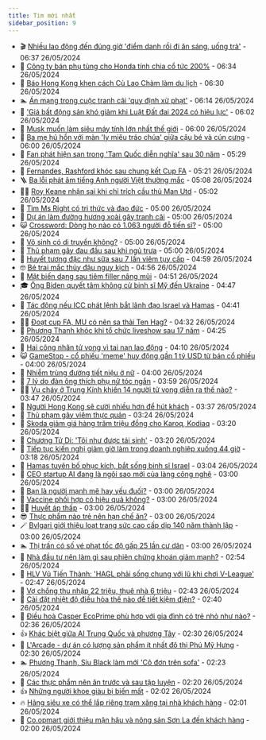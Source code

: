 ```yaml
---
title: Tim mới nhất
sidebar_position: 9
---
```


<!-- vnexpress-tin-moi-nhat:START -->
- 🎬 [Nhiều lao động đến đúng giờ &#39;điểm danh rồi đi ăn sáng, uống trà&#39;](https://vnexpress.net/nhieu-lao-dong-den-dung-gio-diem-danh-roi-di-an-sang-uong-tra-4750713.html) - 06:37 26/05/2024
- 🐎 [Công ty bán phụ tùng cho Honda tính chia cổ tức 200%](https://vnexpress.net/co-khi-pho-yen-tinh-chia-co-tuc-gap-5-lan-gia-co-phieu-4750711.html) - 06:34 26/05/2024
- 🦍 [Báo Hong Kong khen cách Cù Lao Chàm làm du lịch](https://vnexpress.net/bao-hong-kong-khen-cach-cu-lao-cham-lam-du-lich-4750003.html) - 06:30 26/05/2024
- 🏊 [Án mạng trong cuộc tranh cãi &#39;quy định xử phạt&#39;](https://vnexpress.net/an-mang-trong-cuoc-tranh-cai-quy-dinh-xu-phat-4750676.html) - 06:14 26/05/2024
- 🎊 [&#39;Giá bất động sản khó giảm khi Luật Đất đai 2024 có hiệu lực&#39;](https://vnexpress.net/gia-bat-dong-san-kho-giam-khi-luat-dat-dai-2024-co-hieu-luc-4750699.html) - 06:02 26/05/2024
- 🎃 [Musk muốn làm siêu máy tính lớn nhất thế giới](https://vnexpress.net/musk-muon-lam-sieu-may-tinh-lon-nhat-the-gioi-4750667.html) - 06:00 26/05/2024
- 🧰 [Ba mẹ hú hồn với màn &#39;ly miêu tráo chúa&#39; giữa cậu bé và cún cưng](https://vnexpress.net/ba-me-hu-hon-voi-man-ly-mieu-trao-chua-giua-cau-be-va-cun-cung-4750580.html) - 06:00 26/05/2024
- 🔭 [Fan phát hiện sạn trong &#39;Tam Quốc diễn nghĩa&#39; sau 30 năm](https://vnexpress.net/fan-phat-hien-san-trong-tam-quoc-dien-nghia-sau-30-nam-4750696.html) - 05:29 26/05/2024
- 🫶 [Fernandes, Rashford khóc sau chung kết Cup FA](https://vnexpress.net/fernandes-rashford-khoc-sau-chung-ket-cup-fa-4750635.html) - 05:21 26/05/2024
- 🪜 [Ba lỗi phát âm tiếng Anh người Việt thường mắc](https://vnexpress.net/ba-loi-phat-am-tieng-anh-nguoi-viet-thuong-mac-4750607.html) - 05:08 26/05/2024
- 👨‍🏫 [Roy Keane nhận sai khi chỉ trích cầu thủ Man Utd](https://vnexpress.net/roy-keane-nhan-sai-khi-chi-trich-cau-thu-man-utd-4750621.html) - 05:02 26/05/2024
- 🎊 [Tìm Ms Right có tri thức và đạo đức](https://vnexpress.net/tim-ms-right-co-tri-thuc-va-dao-duc-4750641.html) - 05:00 26/05/2024
- 🎊 [Dự án làm đường hương xoài gây tranh cãi](https://vnexpress.net/du-an-lam-duong-huong-xoai-gay-tranh-cai-4750615.html) - 05:00 26/05/2024
- 😺 [Crossword: Dòng họ nào có 1.063 người đỗ tiến sĩ?](https://vnexpress.net/crossword-dong-ho-nao-co-1-063-nguoi-do-tien-si-4748321.html) - 05:00 26/05/2024
- 🐘 [Vô sinh có di truyền không?](https://vnexpress.net/vo-sinh-co-di-truyen-khong-4750673.html) - 05:00 26/05/2024
- 🌁 [Thủ phạm gây đau đầu sau khi ngủ trưa](https://vnexpress.net/thu-pham-gay-dau-dau-sau-khi-ngu-trua-4750605.html) - 05:00 26/05/2024
- 🐲 [Huyết tương đặc như sữa sau 7 lần viêm tụy cấp](https://vnexpress.net/huyet-tuong-dac-nhu-sua-sau-7-lan-viem-tuy-cap-4750693.html) - 04:59 26/05/2024
- 🤓 [Bé trai mắc thủy đậu nguy kịch](https://vnexpress.net/be-trai-mac-thuy-dau-nguy-kich-4750690.html) - 04:56 26/05/2024
- 💪 [Mặt biến dạng sau tiêm filler nâng mũi](https://vnexpress.net/mat-bien-dang-sau-tiem-filler-nang-mui-4750671.html) - 04:51 26/05/2024
- 🎓 [Ông Biden quyết tâm không cử binh sĩ Mỹ đến Ukraine](https://vnexpress.net/ong-biden-quyet-tam-khong-cu-binh-si-my-den-ukraine-4750704.html) - 04:47 26/05/2024
- 🫣 [Tác động nếu ICC phát lệnh bắt lãnh đạo Israel và Hamas](https://vnexpress.net/tac-dong-neu-icc-phat-lenh-bat-lanh-dao-israel-va-hamas-4748541.html) - 04:41 26/05/2024
- 🧑‍💻 [Đoạt cup FA, MU có nên sa thải Ten Hag?](https://vnexpress.net/doat-cup-fa-mu-co-nen-sa-thai-ten-hag-4750707.html) - 04:32 26/05/2024
- 🐲 [Phương Thanh khóc khi tổ chức liveshow sau 17 năm](https://vnexpress.net/phuong-thanh-khoc-khi-to-chuc-liveshow-sau-17-nam-4750661.html) - 04:25 26/05/2024
- 🌝 [Hai công nhân tử vong vì tai nạn lao động](https://vnexpress.net/hai-cong-nhan-tu-vong-vi-tai-nan-lao-dong-4750695.html) - 04:10 26/05/2024
- 😺 [GameStop - cổ phiếu &#39;meme&#39; huy động gần 1 tỷ USD từ bán cổ phiếu](https://vnexpress.net/gamestop-co-phieu-meme-huy-dong-gan-1-ty-usd-tu-ban-co-phieu-4750691.html) - 04:00 26/05/2024
- 🐎 [Nhiễm trùng đường tiết niệu ở nữ](https://vnexpress.net/nhiem-trung-duong-tiet-nieu-o-nu-4750666.html) - 04:00 26/05/2024
- 🎡 [7 lý do đàn ông thích phụ nữ tóc ngắn](https://vnexpress.net/7-ly-do-dan-ong-thich-phu-nu-toc-ngan-4750679.html) - 03:59 26/05/2024
- 👨‍🏫 [Vụ cháy ở Trung Kính khiến 14 người tử vong diễn ra thế nào?](https://vnexpress.net/vu-chay-o-trung-kinh-khien-14-nguoi-tu-vong-dien-ra-the-nao-4750698.html) - 03:47 26/05/2024
- 🦆 [Người Hong Kong sẽ cười nhiều hơn để hút khách](https://vnexpress.net/nguoi-hong-kong-se-cuoi-nhieu-hon-de-hut-khach-4750602.html) - 03:37 26/05/2024
- 🚦 [Thủ phạm gây viêm thực quản](https://vnexpress.net/thu-pham-gay-viem-thuc-quan-4750626.html) - 03:24 26/05/2024
- 💫 [Skoda giảm giá hàng trăm triệu đồng cho Karoq, Kodiaq](https://vnexpress.net/skoda-giam-gia-hang-tram-trieu-dong-cho-karoq-kodiaq-4750663.html) - 03:20 26/05/2024
- 🎉 [Chương Tử Di: &#39;Tôi như được tái sinh&#39;](https://vnexpress.net/chuong-tu-di-toi-nhu-duoc-tai-sinh-4750639.html) - 03:20 26/05/2024
- 🌋 [Tiếp tục kiến nghị giảm giờ làm trong doanh nghiệp xuống 44 giờ](https://vnexpress.net/tiep-tuc-kien-nghi-giam-gio-lam-trong-doanh-nghiep-xuong-44-gio-4750649.html) - 03:18 26/05/2024
- 🤖 [Hamas tuyên bố phục kích, bắt sống binh sĩ Israel](https://vnexpress.net/hamas-tuyen-bo-phuc-kich-bat-song-binh-si-israel-4750646.html) - 03:04 26/05/2024
- 🦏 [CEO startup AI đang là ngôi sao mới của làng công nghệ](https://vnexpress.net/ceo-startup-ai-dang-la-ngoi-sao-moi-cua-lang-cong-nghe-4750503.html) - 03:00 26/05/2024
- 🦩 [Bạn là người mạnh mẽ hay yếu đuối?](https://vnexpress.net/ban-la-nguoi-manh-me-hay-yeu-duoi-4748871.html) - 03:00 26/05/2024
- 👺 [Vaccine phối hợp có hiệu quả không?](https://vnexpress.net/vaccine-phoi-hop-co-hieu-qua-khong-4750650.html) - 03:00 26/05/2024
- 🧑‍🏫 [Huyết áp thấp](https://vnexpress.net/huyet-ap-thap-4750584.html) - 03:00 26/05/2024
- 😎 [Thực phẩm nào trẻ nên hạn chế ăn?](https://vnexpress.net/thuc-pham-nao-tre-nen-han-che-an-4750544.html) - 03:00 26/05/2024
- 🪄 [Bvlgari giới thiệu loạt trang sức cao cấp dịp 140 năm thành lập](https://vnexpress.net/bvlgari-gioi-thieu-loat-trang-suc-cao-cap-dip-140-nam-thanh-lap-4750528.html) - 03:00 26/05/2024
- 🏊 [Thị trấn có số vé phạt tốc độ gấp 25 lần cư dân](https://vnexpress.net/thi-tran-co-so-ve-phat-toc-do-gap-25-lan-cu-dan-4750475.html) - 03:00 26/05/2024
- 💃 [Nhà đầu tư nên làm gì sau phiên chứng khoán giảm mạnh?](https://vnexpress.net/chung-khoan-hom-nay-26-5-lam-gi-sau-phien-chung-khoan-giam-manh-4750659.html) - 02:54 26/05/2024
- 🦆 [HLV Vũ Tiến Thành: &#39;HAGL phải sống chung với lũ khi chơi V-League&#39;](https://vnexpress.net/hlv-vu-tien-thanh-hagl-phai-song-chung-voi-lu-khi-choi-v-league-4750680.html) - 02:47 26/05/2024
- 🎊 [Vợ chồng thu nhập 22 triệu, thuê nhà 6 triệu](https://vnexpress.net/vo-chong-thu-nhap-22-trieu-thue-nha-6-trieu-4750664.html) - 02:43 26/05/2024
- 👺 [Cài đặt nhiệt độ điều hòa thế nào để tiết kiệm điện?](https://vnexpress.net/cai-dat-nhiet-do-dieu-hoa-the-nao-de-tiet-kiem-dien-4750370.html) - 02:40 26/05/2024
- 🎡 [Điều hoà Casper EcoPrime phù hợp với gia đình có trẻ nhỏ như nào?](https://vnexpress.net/dieu-hoa-casper-ecoprime-phu-hop-voi-gia-dinh-co-tre-nho-nhu-nao-4750373.html) - 02:36 26/05/2024
- 👍 [Khác biệt giữa AI Trung Quốc và phương Tây](https://vnexpress.net/khac-biet-giua-ai-trung-quoc-va-phuong-tay-4749850.html) - 02:30 26/05/2024
- 🐎 [L&#39;Arcade - dự án có lượng sản phẩm ít nhất đô thị Phú Mỹ Hưng](https://vnexpress.net/l-arcade-du-an-co-luong-san-pham-it-nhat-do-thi-phu-my-hung-4750660.html) - 02:30 26/05/2024
- 🏊 [Phương Thanh, Siu Black làm mới &#39;Cô đơn trên sofa&#39;](https://vnexpress.net/phuong-thanh-siu-black-lam-moi-co-don-tren-sofa-4750654.html) - 02:23 26/05/2024
- 🦩 [Các thực phẩm nên ăn trước và sau tập luyện](https://vnexpress.net/cac-thuc-pham-nen-an-truoc-va-sau-tap-luyen-4750427.html) - 02:20 26/05/2024
- 👍 [Những người khoe giàu bị biến mất](https://vnexpress.net/nhung-nguoi-khoe-giau-bi-bien-mat-4750384.html) - 02:02 26/05/2024
- 🔥 [Hãng siêu xe có thể lắp riêng trạm xăng tại nhà khách hàng](https://vnexpress.net/hang-sieu-xe-co-the-lap-rieng-tram-xang-tai-nha-khach-hang-4750426.html) - 02:01 26/05/2024
- 💄 [Co.opmart giới thiệu mận hậu và nông sản Sơn La đến khách hàng](https://vnexpress.net/co-opmart-gioi-thieu-man-hau-va-nong-san-son-la-den-khach-hang-4750594.html) - 02:00 26/05/2024<!-- vnexpress-tin-moi-nhat:END -->
